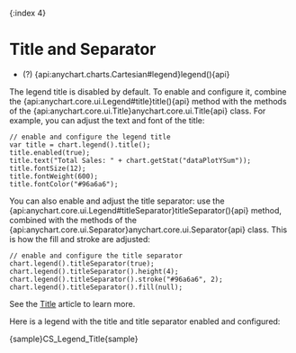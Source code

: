 {:index 4}
# Title and Separator

* (?) {api:anychart.charts.Cartesian#legend}legend(){api}

The legend title is disabled by default. To enable and configure it, combine the {api:anychart.core.ui.Legend#title}title(){api} method with the methods of the {api:anychart.core.ui.Title}anychart.core.ui.Title{api} class. For example, you can adjust the text and font of the title:

```
// enable and configure the legend title
var title = chart.legend().title();
title.enabled(true);
title.text("Total Sales: " + chart.getStat("dataPlotYSum"));
title.fontSize(12);
title.fontWeight(600);
title.fontColor("#96a6a6");
```

You can also enable and adjust the title separator: use the {api:anychart.core.ui.Legend#titleSeparator}titleSeparator(){api} method, combined with the methods of the {api:anychart.core.ui.Separator}anychart.core.ui.Separator{api} class. This is how the fill and stroke are adjusted:

```
// enable and configure the title separator
chart.legend().titleSeparator(true);
chart.legend().titleSeparator().height(4);
chart.legend().titleSeparator().stroke("#96a6a6", 2);
chart.legend().titleSeparator().fill(null);
```

See the [Title](../Title) article to learn more.

Here is a legend with the title and title separator enabled and configured:

{sample}CS\_Legend\_Title{sample}